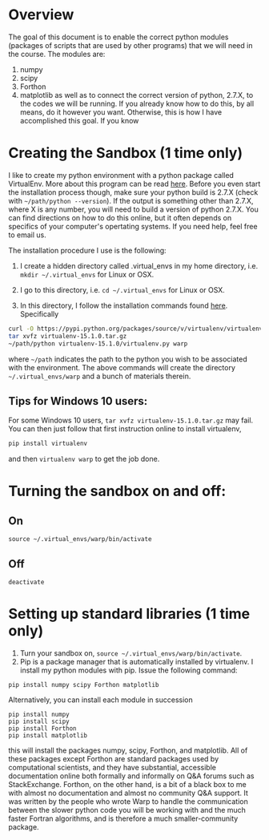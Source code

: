 # Overview
The goal of this document is to enable the correct python modules (packages of scripts that are used by other programs) that we will need in the course.  The modules are:
1. numpy
2. scipy
3. Forthon
4. matplotlib
as well as to connect the correct version of python, 2.7.X, to the codes we will be running.  If you already know how to do this, by all means, do it however you want.  Otherwise, this is how I have accomplished this goal.
If you know 

# Creating the Sandbox (1 time only)  

I like to create my python environment with a python package called VirtualEnv. More about this program can be read [here](https://virtualenv.pypa.io/en/stable/).  Before you even start the installation process though, make sure your python build is 2.7.X (check with `~/path/python --version`).  If the output is something other than 2.7.X, where X is any number, you will need to build a version of python 2.7.X.  You can find directions on how to do this online, but it often depends on specifics of your computer's opertating systems.  If you need help, feel free to email us.

The installation procedure I use is the following:

1. I create a hidden directory called .virtual_envs in my home directory, i.e. `mkdir ~/.virtual_envs` for Linux or OSX.

2.  I go to this directory, i.e. `cd ~/.virtual_envs` for Linux or OSX.

3.  In this directory, I follow the installation commands found [here](https://virtualenv.pypa.io/en/stable/installation/).
Specifically
```bash
curl -O https://pypi.python.org/packages/source/v/virtualenv/virtualenv-15.1.0.tar.gz
tar xvfz virtualenv-15.1.0.tar.gz
~/path/python virtualenv-15.1.0/virtualenv.py warp
```

where `~/path` indicates the path to the python you wish to be associated with the environment.  The above commands will create the directory `~/.virtual_envs/warp` and a bunch of materials therein.

## Tips for Windows 10 users:
For some Windows 10 users, `tar xvfz virtualenv-15.1.0.tar.gz` may fail. You can then just follow that first instruction online to install virtualenv,
```bash
pip install virtualenv
```
and then `virtualenv warp` to get the job done.

# Turning the sandbox on and off: 
  ## On 
  ```source ~/.virtual_envs/warp/bin/activate```  
  ## Off 
  ```deactivate``` 

# Setting up standard libraries (1 time only)
1.  Turn your sandbox on, `source ~/.virtual_envs/warp/bin/activate`.
2.  Pip is a package manager that is automatically installed by virtualenv.  I install my python modules with pip.  Issue the following command:

```
pip install numpy scipy Forthon matplotlib
```

Alternatively, you can install each module in succession
```
pip install numpy
pip install scipy
pip install Forthon
pip install matplotlib
```
this will install the packages numpy, scipy, Forthon, and matplotlib.  All of these packages except Forthon are standard packages used by computational scientists, and they have substantial, accessible documentation online both formally and informally on Q&A forums such as StackExchange.  Forthon, on the other hand, is a bit of a black box to me with almost no documentation and almost no community Q&A support.  It was written by the people who wrote Warp to handle the communication between the slower python code you will be working with and the much faster Fortran algorithms, and is therefore a much smaller-community package.
